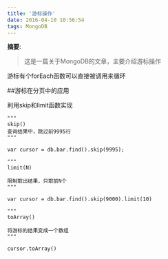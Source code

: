 ```yaml
---
title: '游标操作'
date: 2016-04-10 10:56:54
tags: MongoDB
---
```


__摘要__:
> 这是一篇关于MongoDB的文章，主要介绍游标操作

<!-- more -->
游标有个forEach函数可以直接被调用来循环

##游标在分页中的应用

利用skip和limit函数实现

```
"""
skip()
查询结果中，跳过前9995行
"""

var cursor = db.bar.find().skip(9995);
```

```
"""
limit(N)

限制取出结果，只取前N个
"""

var cursor = db.bar.find().skip(9000).limit(10)
```

```
"""
toArray()

将游标的结果变成一个数组
"""

cursor.toArray()
```

